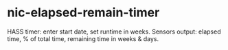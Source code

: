 # nic-elapsed-remain-timer
HASS timer: enter start date, set runtime in weeks. Sensors output: elapsed time, % of total time, remaining time in weeks &amp; days. 
